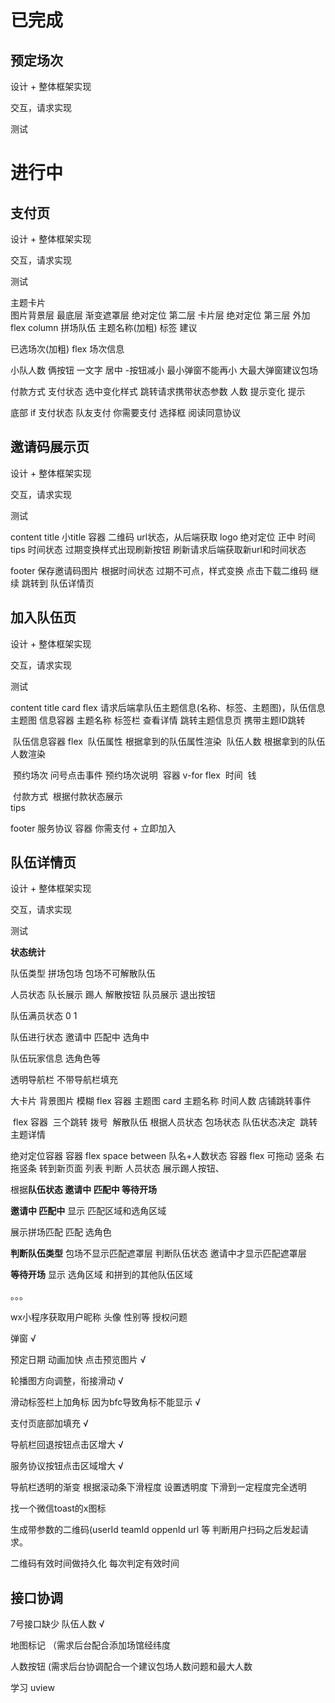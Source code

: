 # 已完成

## 预定场次

设计 + 整体框架实现

交互，请求实现

测试



# 进行中

## 支付页

设计 + 整体框架实现

交互，请求实现

测试



主题卡片  
	图片背景层 最底层
	渐变遮罩层 绝对定位 第二层
	卡片层 绝对定位 第三层 外加 flex column
		拼场队伍
		主题名称(加粗)
		标签
		建议

已选场次(加粗) flex 
	场次信息	

小队人数
	俩按钮 一文字 居中  -按钮减小 最小弹窗不能再小  大最大弹窗建议包场

付款方式
	支付状态 选中变化样式 跳转请求携带状态参数 人数  提示变化
	提示

底部
	if 支付状态 队友支付
	你需要支付
	选择框 阅读同意协议

## 邀请码展示页

设计 + 整体框架实现

交互，请求实现

测试



content
	title
	小title 
		容器
			二维码   url状态，从后端获取
			logo 绝对定位 正中
		时间tips  时间状态 过期变换样式出现刷新按钮 刷新请求后端获取新url和时间状态

footer
	保存邀请码图片  根据时间状态 	过期不可点，样式变换 点击下载二维码
	继续 跳转到	队伍详情页	



## 加入队伍页

设计 + 整体框架实现

交互，请求实现

测试



content
	title
	card flex  请求后端拿队伍主题信息(名称、标签、主题图)，队伍信息
		主题图
		信息容器
			主题名称
			标签栏
			查看详情	跳转主题信息页 携带主题ID跳转

​	队伍信息容器  flex
​		队伍属性 根据拿到的队伍属性渲染
​		队伍人数  根据拿到的队伍人数渲染

​	预约场次 问号点击事件 预约场次说明
​		容器 v-for flex
​			时间
​			钱

​	付款方式
​	根据付款状态展示	
​	tips

footer
	服务协议 
	容器
		你需支付 + 立即加入 



## 队伍详情页

设计 + 整体框架实现

交互，请求实现

测试



**状态统计**

队伍类型 拼场包场
	包场不可解散队伍

人员状态 
	队长展示 踢人 解散按钮
	队员展示 退出按钮 

队伍满员状态 0 1   

队伍进行状态 邀请中 匹配中 选角中 

队伍玩家信息 选角色等 



透明导航栏 不带导航栏填充

大卡片
	背景图片 模糊
	flex 容器
		主题图
		card
			主题名称
			时间人数
			店铺跳转事件

​	flex 容器 
​		三个跳转 拨号 
​		解散队伍 根据人员状态 包场状态 队伍状态决定 
​		跳转主题详情

绝对定位容器
	容器 flex space between
		队名+人数状态
	容器 flex 可拖动
		竖条 右拖竖条 转到新页面
		列表 判断 人员状态 展示踢人按钮、

根据**队伍状态 邀请中 匹配中 等待开场** 

**邀请中 匹配中**  显示 匹配区域和选角区域

展示拼场匹配 
	匹配
	选角色

**判断队伍类型**  包场不显示匹配遮罩层
判断队伍状态 邀请中才显示匹配遮罩层

**等待开场**  显示 选角区域 和拼到的其他队伍区域 

。。。



wx小程序获取用户昵称 头像 性别等 授权问题

弹窗  √

预定日期 动画加快  点击预览图片  √ 

轮播图方向调整，衔接滑动     √ 

滑动标签栏上加角标  因为bfc导致角标不能显示   √

支付页底部加填充   	√

导航栏回退按钮点击区增大    √

服务协议按钮点击区域增大    √



导航栏透明的渐变 根据滚动条下滑程度 设置透明度 下滑到一定程度完全透明    



找一个微信toast的x图标    

生成带参数的二维码(userId teamId oppenId url  等 判断用户扫码之后发起请求。

二维码有效时间做持久化 每次判定有效时间



## 接口协调

7号接口缺少 队伍人数  √

地图标记   （需求后台配合添加场馆经纬度

人数按钮     (需求后台协调配合一个建议包场人数问题和最大人数

学习 uview
